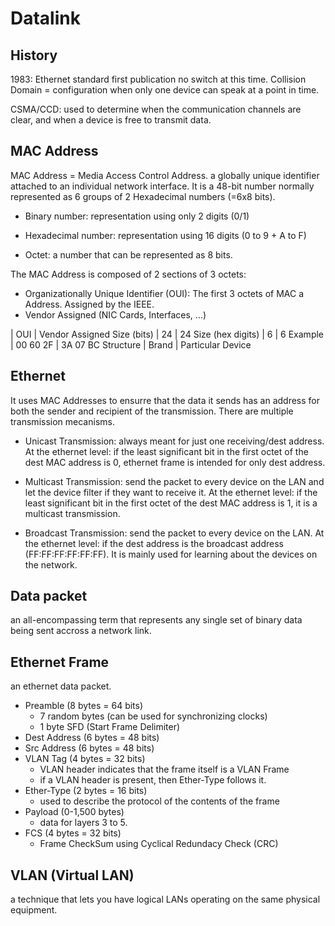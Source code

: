 # Datalink

## History
1983: Ethernet standard first publication
no switch at this time.
Collision Domain = configuration when only one device can speak at a point in time.

CSMA/CCD:
used to determine when the communication channels are clear, and when a device is free to transmit data.

## MAC Address
MAC Address = Media Access Control Address.
a globally unique identifier attached to an individual network interface. It is a 48-bit number normally represented as 6 groups of 2 Hexadecimal  numbers (=6x8 bits).

- Binary number: representation using only 2 digits (0/1)

- Hexadecimal number: representation using 16 digits (0 to 9 + A to F)

- Octet: a number that can be represented as 8 bits.

The MAC Address is composed of 2 sections of 3 octets:
- Organizationally Unique Identifier (OUI):
The first 3 octets of MAC a Address. Assigned by the IEEE.
- Vendor Assigned (NIC Cards, Interfaces, ...)

 | OUI | Vendor Assigned
Size (bits) |  24 | 24
Size (hex digits) | 6 | 6
Example | 00 60 2F | 3A 07 BC
Structure | Brand | Particular Device

## Ethernet
It uses MAC Addresses to ensurre that the data it sends has an address for both the sender and recipient of the transmission. There are multiple transmission mecanisms.

- Unicast Transmission: 
always meant for just one receiving/dest address.
At the ethernet level: if the least significant bit in the first octet of the dest MAC address is 0, ethernet frame is intended for only dest address.

- Multicast Transmission:
send the packet to every device on the LAN and let the device filter if they want to receive it.
At the ethernet level: if the least significant bit in the first octet of the dest MAC address is 1, it is a multicast transmission.

- Broadcast Transmission:
send the packet to every device on the LAN.
At the ethernet level: if the dest address is the broadcast address (FF:FF:FF:FF:FF:FF). It is mainly used for learning about the devices on the network.

## Data packet
an all-encompassing term that represents any single set of binary data being sent accross a network link.

## Ethernet Frame
an ethernet data packet.
- Preamble (8 bytes = 64 bits)
    - 7 random bytes (can be used for synchronizing clocks)
    - 1 byte SFD (Start Frame Delimiter)
- Dest Address (6 bytes = 48 bits)
- Src Address (6 bytes = 48 bits)
- VLAN Tag (4 bytes = 32 bits)
    - VLAN header indicates that the frame itself is a VLAN Frame
    - if a VLAN header is present, then Ether-Type follows it.
- Ether-Type (2 bytes = 16 bits)
    - used to describe the protocol of the contents of the frame
- Payload (0-1,500 bytes)
    - data for layers 3 to 5.
- FCS (4 bytes = 32 bits)
    - Frame CheckSum using Cyclical Redundacy Check (CRC)

## VLAN (Virtual LAN)
a technique that lets you have logical LANs operating on the same physical equipment.
